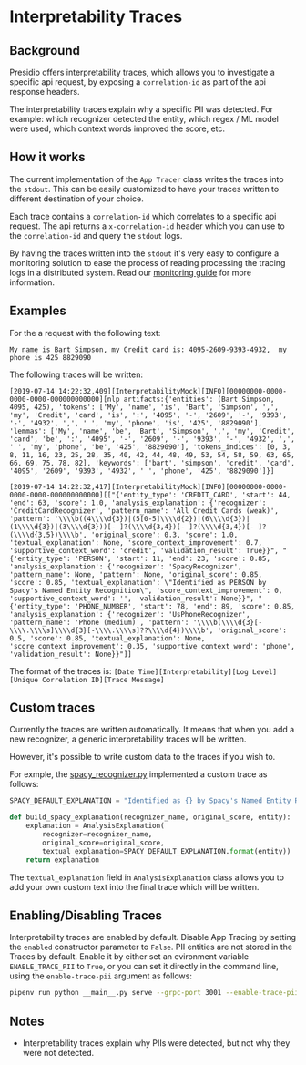 # Interpretability Traces

## Background
Presidio offers interpretability traces, which allows you to investigate a specific api request, by exposing a `correlation-id` as part of the api response headers.

The interpretability traces explain why a specific PII was detected. For example: which recognizer detected the entity, which regex / ML model were used, which context words improved the score, etc.

## How it works
The current implementation of the `App Tracer` class writes the traces into the `stdout`. This can be easily customized to have your traces written to different destination of your choice. 

Each trace contains a `correlation-id` which correlates to a specific api request. The api returns a `x-correlation-id` header which you can use to the `correlation-id` and query the `stdout` logs.

By having the traces written into the `stdout` it's very easy to configure a monitoring solution to ease the process of reading processing the tracing logs in a distributed system. Read our [monitoring guide](monitoring_logging.md) for more information.

## Examples
For the a request with the following text:
``` 
My name is Bart Simpson, my Credit card is: 4095-2609-9393-4932,  my phone is 425 8829090 
```

The following traces will be written:
```
[2019-07-14 14:22:32,409][InterpretabilityMock][INFO][00000000-0000-0000-0000-000000000000][nlp artifacts:{'entities': (Bart Simpson, 4095, 425), 'tokens': ['My', 'name', 'is', 'Bart', 'Simpson', ',', 'my', 'Credit', 'card', 'is', ':', '4095', '-', '2609', '-', '9393', '-', '4932', ',', ' ', 'my', 'phone', 'is', '425', '8829090'], 'lemmas': ['My', 'name', 'be', 'Bart', 'Simpson', ',', 'my', 'Credit', 'card', 'be', ':', '4095', '-', '2609', '-', '9393', '-', '4932', ',', ' ', 'my', 'phone', 'be', '425', '8829090'], 'tokens_indices': [0, 3, 8, 11, 16, 23, 25, 28, 35, 40, 42, 44, 48, 49, 53, 54, 58, 59, 63, 65, 66, 69, 75, 78, 82], 'keywords': ['bart', 'simpson', 'credit', 'card', '4095', '2609', '9393', '4932', ' ', 'phone', '425', '8829090']}]

[2019-07-14 14:22:32,417][InterpretabilityMock][INFO][00000000-0000-0000-0000-000000000000][["{'entity_type': 'CREDIT_CARD', 'start': 44, 'end': 63, 'score': 1.0, 'analysis_explanation': {'recognizer': 'CreditCardRecognizer', 'pattern_name': 'All Credit Cards (weak)', 'pattern': '\\\\b((4\\\\d{3})|(5[0-5]\\\\d{2})|(6\\\\d{3})|(1\\\\d{3})|(3\\\\d{3}))[- ]?(\\\\d{3,4})[- ]?(\\\\d{3,4})[- ]?(\\\\d{3,5})\\\\b', 'original_score': 0.3, 'score': 1.0, 'textual_explanation': None, 'score_context_improvement': 0.7, 'supportive_context_word': 'credit', 'validation_result': True}}", "{'entity_type': 'PERSON', 'start': 11, 'end': 23, 'score': 0.85, 'analysis_explanation': {'recognizer': 'SpacyRecognizer', 'pattern_name': None, 'pattern': None, 'original_score': 0.85, 'score': 0.85, 'textual_explanation': \"Identified as PERSON by Spacy's Named Entity Recognition\", 'score_context_improvement': 0, 'supportive_context_word': '', 'validation_result': None}}", "{'entity_type': 'PHONE_NUMBER', 'start': 78, 'end': 89, 'score': 0.85, 'analysis_explanation': {'recognizer': 'UsPhoneRecognizer', 'pattern_name': 'Phone (medium)', 'pattern': '\\\\b(\\\\d{3}[-\\\\.\\\\s]\\\\d{3}[-\\\\.\\\\s]??\\\\d{4})\\\\b', 'original_score': 0.5, 'score': 0.85, 'textual_explanation': None, 'score_context_improvement': 0.35, 'supportive_context_word': 'phone', 'validation_result': None}}"]]
```

The format of the traces is: `[Date Time][Interpretability][Log Level][Unique Correlation ID][Trace Message]`

## Custom traces
Currently the traces are written automatically. It means that when you add a new recognizer, a generic interpretability traces will be written.

However, it's possible to write custom data to the traces if you wish to.

For exmple, the [spacy_recognizer.py](https://github.com/microsoft/presidio/blob/master/presidio-analyzer/analyzer/predefined_recognizers/spacy_recognizer.py) implemented a custom trace as follows:
```python
SPACY_DEFAULT_EXPLANATION = "Identified as {} by Spacy's Named Entity Recognition"

def build_spacy_explanation(recognizer_name, original_score, entity):
    explanation = AnalysisExplanation(
        recognizer=recognizer_name,
        original_score=original_score,
        textual_explanation=SPACY_DEFAULT_EXPLANATION.format(entity))
    return explanation
```

The `textual_explanation` field in `AnalysisExplanation` class allows you to add your own custom text into the final trace which will be written.

## Enabling/Disabling Traces
Interpretability traces are enabled by default. Disable App Tracing by setting the `enabled` constructor parameter to `False`.
PII entities are not stored in the Traces by default. Enable it by either set an evironment variable `ENABLE_TRACE_PII` to `True`, or you can set it directly in the command line, using the `enable-trace-pii` argument as follows:
```bash
pipenv run python __main__.py serve --grpc-port 3001 --enable-trace-pii True
```

## Notes
* Interpretability traces explain why PIIs were detected, but not why they were not detected.